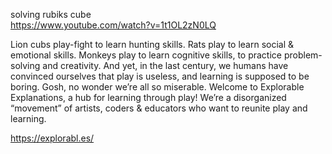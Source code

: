 
solving rubiks cube  
https://www.youtube.com/watch?v=1t1OL2zN0LQ



Lion cubs play-fight to learn hunting skills. Rats play to learn social & emotional skills. Monkeys play to learn cognitive skills, to practice problem-solving and creativity.
And yet, in the last century, we humans have convinced ourselves that play is useless, and learning is supposed to be boring. Gosh, no wonder we’re all so miserable.
Welcome to Explorable Explanations, a hub for learning through play! We’re a disorganized “movement” of artists, coders & educators who want to reunite play and learning.

https://explorabl.es/
